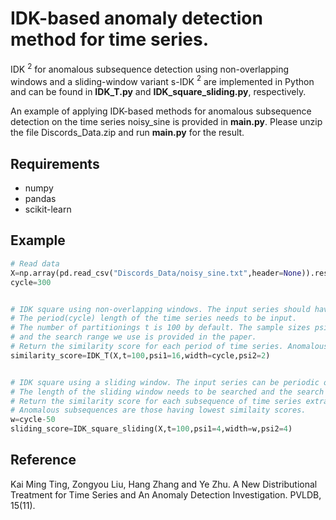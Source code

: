 
# IDK-based anomaly detection method for time series.


IDK $^2$ for anomalous subsequence detection using non-overlapping windows and a sliding-window variant
s-IDK $^2$ are implemented in Python and can be found in **IDK_T.py** and **IDK_square_sliding.py**, respectively. 

An example of applying IDK-based methods for anomalous subsequence detection on the time series noisy_sine is provided in **main.py**. Please unzip the file Discords_Data.zip and run **main.py** for the result.

## Requirements
- numpy
- pandas
- scikit-learn

## Example
```python
# Read data
X=np.array(pd.read_csv("Discords_Data/noisy_sine.txt",header=None)).reshape(-1,1)
cycle=300


# IDK square using non-overlapping windows. The input series should have single or multiple periodicity.
# The period(cycle) length of the time series needs to be input. 
# The number of partitionings t is 100 by default. The sample sizes psi1 and psi2 for two levels of IK mappings need to be searched
# and the search range we use is provided in the paper.
# Return the similarity score for each period of time series. Anomalous period subsequences are those having lowest similaity scores.
similarity_score=IDK_T(X,t=100,psi1=16,width=cycle,psi2=2)


# IDK square using a sliding window. The input series can be periodic or aperiodic time series showing recurring normal subsequences.
# The length of the sliding window needs to be searched and the search range we use is provided in the paper.
# Return the similarity score for each subsequence of time series extracted by a sliding window. 
# Anomalous subsequences are those having lowest similaity scores.
w=cycle-50
sliding_score=IDK_square_sliding(X,t=100,psi1=4,width=w,psi2=4)
```

## Reference
Kai Ming Ting, Zongyou Liu, Hang Zhang and Ye Zhu. A New Distributional Treatment for Time Series and An Anomaly Detection Investigation. PVLDB, 15(11).
